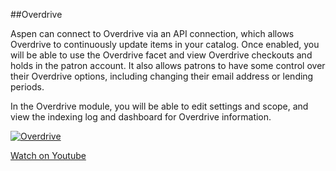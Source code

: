 ##Overdrive

Aspen can connect to Overdrive via an API connection, which allows Overdrive to continuously update items in your catalog. Once enabled, you will be able to use the Overdrive facet and view Overdrive checkouts and holds in the patron account. It also allows patrons to have some control over their Overdrive options, including changing their email address or lending periods.

In the Overdrive module, you will be able to edit settings and scope, and view the indexing log and dashboard for Overdrive information.

[![Overdrive](/manual/images/Overdrive.jpg)](https://youtu.be/esROmtrKVUg)

[Watch on Youtube](https://youtu.be/esROmtrKVUg)

